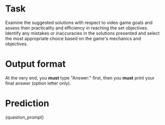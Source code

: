 # Task
Examine the suggested solutions with respect to video game goals and assess their practicality and efficiency in reaching the set objectives. Identify any mistakes or inaccuracies in the solutions presented and select the most appropriate choice based on the game's mechanics and objectives.

# Output format
At the very end, you **must** type "Answer:" first, then you **must** print your final answer (option letter only).

# Prediction
{question_prompt}